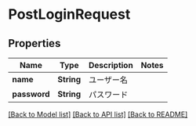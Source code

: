# PostLoginRequest

## Properties

Name | Type | Description | Notes
------------ | ------------- | ------------- | -------------
**name** | **String** | ユーザー名 | 
**password** | **String** | パスワード | 

[[Back to Model list]](../README.md#documentation-for-models) [[Back to API list]](../README.md#documentation-for-api-endpoints) [[Back to README]](../README.md)


